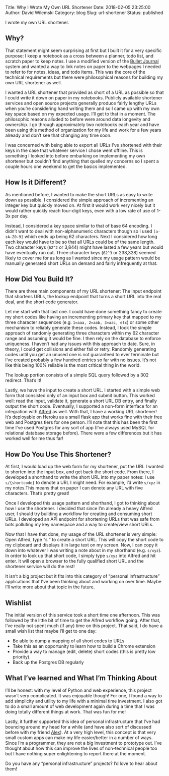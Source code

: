 Title: Why I Wrote My Own URL Shortener
Date: 2018-02-05 23:25:00
Author: David Wilemski
Category: blog
Slug: url-shortener
Status: published

I wrote my own URL shortener.

## Why?
That statement might seem surprising at first but I built it for a very specific purpose: I keep a notebook as a cross between a planner, todo list, and scratch paper to keep notes. I use a modified version of the [Bullet Journal](http://bulletjournal.com/) system and wanted a way to link notes on paper to the webpages I needed to refer to for notes, ideas, and todo items. This was the core of the technical requirements but there were philosophical reasons for building my own URL shortener as well.

I wanted a URL shortener that provided as short of a URL as possible so that I could write it down on paper in my notebooks. Publicly available shortener services and open source projects generally produce fairly lengthy URLs when you’re considering hand writing them and so I came up with my own key space based on my expected usage. I’ll get to that in a moment. The philosophic reasons alluded to before were around data longevity and ownership. I go through approximately two notebooks each year and have been using this method of organization for my life and work for a few years already and don’t see that changing any time soon.

I was concerned with being able to export all URLs I’ve shortened with their keys in the case that whatever service I chose went offline. This is something I looked into before embarking on implementing my own shortener but couldn’t find anything that quelled my concerns so I spent a couple hours one weekend to get the basics implemented.

## How Is it Different?
As mentioned before, I wanted to make the short URLs as easy to write down as possible. I considered the simple approach of incrementing an integer key but quickly moved on. At first it would work very nicely but it would rather quickly reach four-digit keys, even with a low rate of use of 1-3x per day.

Instead, I considered a key space similar to that of base 64 encoding. I didn’t want to deal with non-alphanumeric characters though so I used `[a-zA-Z0-9]` which ends up being 62 characters. Next I considered how long each key would have to be so that all URLs could be of the same length. Two character keys (`62^2` or 3,844) might have lasted a few years but would have eventually run out. Three character keys (`62^3` or 238,328) seemed likely to cover me for as long as I wanted since my usage pattern would be manually generated short URLs on demand and fairly infrequently at that.

## How Did You Build It?
There are three main components of my URL shortener: The input endpoint that shortens URLs, the lookup endpoint that turns a short URL into the real deal, and the short code generator.

Let me start with that last one. I could have done something fancy to create my short codes like having an incrementing primary key that mapped to my three character sequences (e.g. `1=aaa, 2=aab, 3=aac, etc`) or some other mechanism to reliably generate these codes. Instead, I took the simple approach of randomly generating three characters within my 62 character range and assuming it would be fine. I then rely on the database to enforce uniqueness. I haven’t had any issues with this approach to date. Sure, in theory, I could get collisions and either fail or retry. Randomly generating codes until you get an unused one is not guaranteed to ever terminate but I’ve created probably a few hundred entries so far with no issues. It’s not like this being 100% reliable is the most critical thing in the world.

The lookup portion consists of a simple SQL query followed by a 302 redirect. That’s it!

Lastly, we have the input to create a short URL. I started with a simple web form that consisted only of an input box and submit button. This worked well: read the input, validate it, generate a short URL DB entry, and finally output the short code. Eventually, I supported a non-form interface for an integration with [Alfred](https://alfredapp.com) as well. With that, I have a working URL shortener! It’s deployable on Heroku as a small flask app that works fine with their free web and Postgres tiers for one person. I’ll note that this has been the first time I’ve used Postgres for any sort of app (I’ve always used MySQL for relational database storage before). There were a few differences but it has worked well for me thus far!

## How Do You Use This Shortener?
At first, I would load up the web form for my shortener, put the URL I wanted to shorten into the input box, and get back the short code. From there, I developed a shorthand to write the short URL into my paper notes: I use `s/{shortcode}` to denote a URL I might need. For example, I’d write  `s/xyz`  in my notes.This means that on paper I can denote any URL with five characters. That’s pretty great!

Once I developed this usage pattern and shorthand, I got to thinking about how I use the shortener. I decided that since I’m already a heavy Alfred user, I should try building a workflow for creating and consuming short URLs. I developed an API endpoint for shortening URLs that was safe from bots polluting my key namespace and a way to create/view short URLs.

Now that I have that done, my usage of the URL shortener is very simple: Open Alfred, type “s <URL>” to create a short URL. This will copy the short code to my clipboard and displays it in large text on my screen. Now, I can copy it down into whatever I was writing a note about in my shorthand (e.g. `s/xyz`). In order to look up that short code, I simply type `s/xyz` into Alfred and hit enter. It will open a browser to the fully qualified short URL and the shortener service will do the rest!

It isn’t a big project but it fits into this category of “personal infrastructure” applications that I've been thinking about and working on over time. Maybe I’ll write more about that topic in the future.

## Wishlist
The initial version of this service took a short time one afternoon. This was followed by the little bit of time to get the Alfred workflow going. After that, I’ve really not spent much (if any) time on this project. That said, I do have a small wish list that maybe I’ll get to one day:
- Be able to dump a mapping of all short codes to URLs
- Take this as an opportunity to learn how to build a Chrome extension
- Provide a way to manage (edit, delete) short codes (this is pretty low priority).
- Back up the Postgres DB regularly

## What I’ve learned and What I’m Thinking About
I’ll be honest: with my level of Python and web experience, this project wasn’t very complicated. It was enjoyable though! For one, I found a way to add simplicity and utility to my life with a minimal time investment. I also got to do a small amount of web development again during a time that I was doing totally different things at work. That was fun for me!

Lastly, it further supported this idea of personal infrastructure that I’ve had bouncing around my head for a while (and have also sort of discussed before with my friend [Alex](https://twitter.com/alexhaefner)). At a very high level, this concept is that very small custom apps can make my life easier/better in a number of ways. Since I’m a programmer, they are not a big investment to prototype out. I’ve thought about how this can improve the lives of non-technical people too but I have nothing super enlightening to report there at the moment.

Do you have any “personal infrastructure” projects? I’d love to hear about them!

